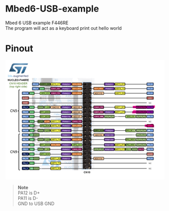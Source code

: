 # Mbed6-USB-example
Mbed 6 USB example F446RE   
The program will act as a keyboard print out hello world  
# Pinout 
![Alt text](image.png)
> **Note**  
> PA12 is D+  
> PA11 is D-  
> GND to USB GND  